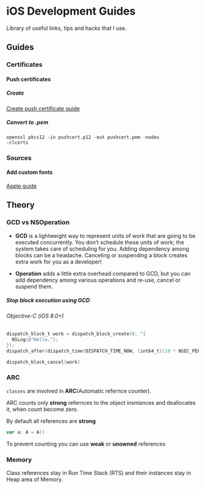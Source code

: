 # iOS Development Guides
Library of useful links, tips and hacks that I use. 
## Guides

### Certificates 

#### Push certificates

##### Create
[Create push certificate guide](https://medium.com/@ankushaggarwal/generate-apns-certificate-for-ios-push-notifications-85e4a917d522)

##### Convert to .pem
<code>openssl pkcs12 -in pushcert.p12 -out pushcert.pem -nodes -clcerts</code>
### Sources

#### Add custom fonts

[Apple guide](https://developer.apple.com/documentation/uikit/text_display_and_fonts/adding_a_custom_font_to_your_app)

## Theory

### GCD vs NSOperation

 - __GCD__ is a lightweight way to represent units of work that are going to be executed concurrently. You don’t schedule these units of work; the system takes care of scheduling for you. Adding dependency among blocks can be a headache. Canceling or suspending a block creates extra work for you as a developer!

 - __Operation__  adds a little extra overhead compared to GCD, but you can add dependency among various operations and re-use, cancel or suspend them.
 
##### Stop block execution using GCD
###### Objective-C (iOS 8.0+)
```Objective-C
dispatch_block_t work = dispatch_block_create(0, ^{
  NSLog(@"Hello.");
});
dispatch_after(dispatch_time(DISPATCH_TIME_NOW, (int64_t)(10 * NSEC_PER_SEC)), dispatch_get_main_queue(), work);

dispatch_block_cancel(work)
```
### ARC

```classes``` are involved in __ARC__(Automatic refernce counter).

ARC counts only __strong__ refernces to the object insntances and deallocates it, when count become zero.

By default all references are __strong__
```Swift
var a: A = A()
```
To prevent counting you can use __weak__ or __unowned__ references

### Memory

Class references stay in Run Time Stack (RTS) and their instances stay in Heap area of Memory.



